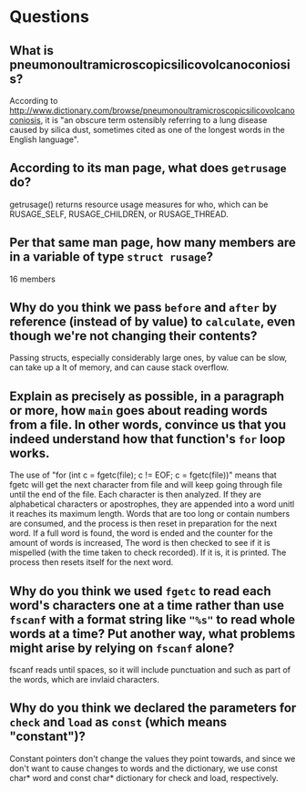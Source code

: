# Questions

## What is pneumonoultramicroscopicsilicovolcanoconiosis?

According to http://www.dictionary.com/browse/pneumonoultramicroscopicsilicovolcanoconiosis, it is "an obscure term ostensibly referring to a lung disease caused by silica dust, sometimes cited as one of the longest words in the English language".

## According to its man page, what does `getrusage` do?

getrusage() returns resource usage measures for who, which can be RUSAGE_SELF, RUSAGE_CHILDREN, or RUSAGE_THREAD.

## Per that same man page, how many members are in a variable of type `struct rusage`?

16 members

## Why do you think we pass `before` and `after` by reference (instead of by value) to `calculate`, even though we're not changing their contents?

Passing structs, especially considerably large ones, by value can be slow, can take up a lt of memory, and can cause stack overflow.

## Explain as precisely as possible, in a paragraph or more, how `main` goes about reading words from a file. In other words, convince us that you indeed understand how that function's `for` loop works.

The use of "for (int c = fgetc(file); c != EOF; c = fgetc(file))" means that fgetc will get the next character from file and will keep going through file until the end of the file. Each character is then analyzed. If they are alphabetical characters or apostrophes, they are appended into a word unitl it reaches its maximum length. Words that are too long or contain numbers are consumed, and the process is then reset in preparation for the next word. If a full word is found, the word is ended and the counter for the amount of words is increased, The word is then checked to see if it is mispelled (with the time taken to check recorded). If it is, it is printed. The process then resets itself for the next word.

## Why do you think we used `fgetc` to read each word's characters one at a time rather than use `fscanf` with a format string like `"%s"` to read whole words at a time? Put another way, what problems might arise by relying on `fscanf` alone?

fscanf reads until spaces, so it will include punctuation and such as part of the words, which are invlaid characters.

## Why do you think we declared the parameters for `check` and `load` as `const` (which means "constant")?

Constant pointers don't change the values they point towards, and since we don't want to cause changes to words and the dictionary, we use const char* word and const char* dictionary for check and load, respectively.





